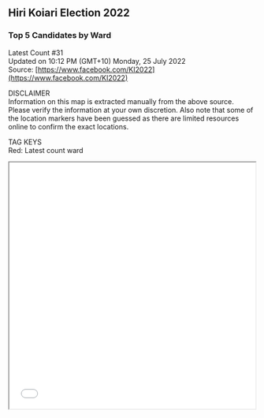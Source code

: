 ## Hiri Koiari Election 2022
### Top 5 Candidates by Ward
Latest Count #31 <br>
Updated on 10:12 PM (GMT+10) Monday, 25 July 2022 <br>
Source: [https://www.facebook.com/KI2022](https://www.facebook.com/KI2022)

DISCLAIMER<br>
Information on this map is extracted manually from the above source. Please verify the information at your own discretion. Also note that some of the location markers have been guessed as there are limited resources online to confirm the exact locations.<br>

TAG KEYS<br>
Red: Latest count ward <br>

<iframe src="HiriKoiariMap.html" height="500" width="500"></iframe>
<br>

